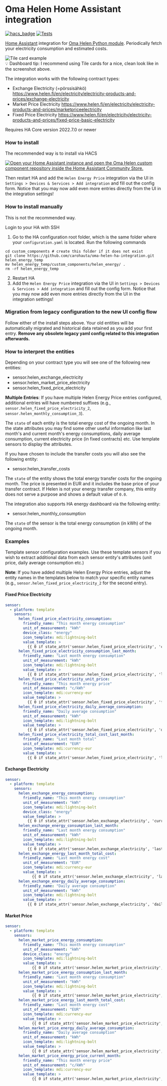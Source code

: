 # Oma Helen Home Assistant integration  
[![hacs_badge](https://img.shields.io/badge/HACS-Default-orange.svg)](https://github.com/hacs/integration)
[![Tests](https://github.com/carohauta/oma-helen-ha-integration/actions/workflows/test.yml/badge.svg)](https://github.com/carohauta/oma-helen-ha-integration/actions/workflows/test.yml)


[Home Assistant](https://www.home-assistant.io/) integration for [Oma Helen Python module](https://github.com/carohauta/oma-helen-cli). Periodically fetch your electricity consumption and estimated costs.

![Tile card example](example.png)  
💡 Dashboard tip: I recommend using Tile cards for a nice, clean look like in the screenshot above.

The integration works with the following contract types:
- Exchange Electricity (=pörssisähkö) https://www.helen.fi/en/electricity/electricity-products-and-prices/exchange-electricity
- Market Price Electricity https://www.helen.fi/en/electricity/electricity-products-and-prices/marketpriceelectricity
- Fixed Price Electricity https://www.helen.fi/en/electricity/electricity-products-and-prices/fixed-price-basic-electricity

Requires HA Core version 2022.7.0 or newer

### How to install

The recommended way is to install via HACS

[![Open your Home Assistant instance and open the Oma Helen custom component repository inside the Home Assistant Community Store.](https://my.home-assistant.io/badges/hacs_repository.svg)](https://my.home-assistant.io/redirect/hacs_repository/?owner=carohauta&repository=oma-helen-ha-integration)

Then restart HA and add the `Helen Energy Price` integration via the UI in `Settings > Devices & Services > Add integration` and fill out the config form. Notice that you may now add even more entries directly from the UI in the integration settings!

### How to install manually

This is not the recommended way.

Login to your HA with SSH

1. Go to the HA configuration root folder, which is the same folder where your `configuration.yaml` is located. Run the following commands
```shell
cd custom_components # create this folder if it does not exist
git clone https://github.com/carohauta/oma-helen-ha-integration.git helen_energy_temp
mv helen_energy_temp/custom_components/helen_energy/ .
rm -rf helen_energy_temp
```
2. Restart HA
3. Add the `Helen Energy Price` integration via the UI in `Settings > Devices & Services > Add integration` and fill out the config form. Notice that you may now add even more entries directly from the UI in the integration settings!

### Migration from legacy configuration to the new UI config flow

Follow either of the install steps above. Your old entities will be automatically migrated and historical data retained as you add your first entry. **Remove any obsolete legacy yaml config related to this integration afterwards.**

### How to interpret the entities

Depending on your contract type you will see one of the following new entities:
- sensor.helen_exchange_electricity
- sensor.helen_market_price_electricity
- sensor.helen_fixed_price_electricity

**Multiple Entries**: If you have multiple Helen Energy Price entries configured, additional entries will have numbered suffixes (e.g., `sensor.helen_fixed_price_electricity_2`, `sensor.helen_monthly_consumption_3`).

The `state` of each entity is the total energy cost of the ongoing month. In the state attributes you may find some other useful information like last month's and current month's energy consumptions, daily average consumption, current electricity price (in fixed contracts) etc. Use template sensors to display the attributes.

If you have chosen to include the transfer costs you will also see the following entity:
- sensor.helen_transfer_costs

The `state` of the entity shows the total energy transfer costs for the ongoing month. The price is presented in EUR and it includes the base price of your transfer contract. If Helen is not your energy transfer company, this entity does not serve a purpose and shows a default value of `0.0`.

The integration also supports HA energy dashboard via the following entity:
- sensor.helen_monthly_consumption

The `state` of the sensor is the total energy consumption (in kWh) of the ongoing month.

### Examples

Template sensor configuration examples. Use these template sensors if you wish to extract additional data from each sensor entity's attributes (unit price, daily average consumption etc.)

**Note**: If you have added multiple Helen Energy Price entries, adjust the entity names in the templates below to match your specific entity names (e.g., `sensor.helen_fixed_price_electricity_2` for the second entry).

#### Fixed Price Electricity

```yml
sensor:
  - platform: template
    sensors:
      helen_fixed_price_electricity_consumption:
        friendly_name: "This month energy consumption"
        unit_of_measurement: "kWh"
        device_class: "energy"
        icon_template: mdi:lightning-bolt
        value_template: >
          {{ 0 if state_attr('sensor.helen_fixed_price_electricity', 'current_month_consumption') == None else state_attr('sensor.helen_fixed_price_electricity', 'current_month_consumption') | round() }}
      helen_fixed_price_electricity_consumption_last_month:
        friendly_name: "Last month energy consumption"
        unit_of_measurement: "kWh"
        icon_template: mdi:lightning-bolt
        value_template: >
          {{ 0 if state_attr('sensor.helen_fixed_price_electricity', 'last_month_consumption') == None else state_attr('sensor.helen_fixed_price_electricity', 'last_month_consumption') | round() }}
      helen_fixed_price_electricity_unit_price:
        friendly_name: "This month energy price"
        unit_of_measurement: "c/kWh"
        icon_template: mdi:currency-eur
        value_template: >
          {{ 0 if state_attr('sensor.helen_fixed_price_electricity', 'fixed_unit_price') == None else state_attr('sensor.helen_fixed_price_electricity', 'fixed_unit_price') | round(2) }}
      helen_fixed_price_electricity_daily_average_consumption:
        friendly_name: "Daily average consumption"
        unit_of_measurement: "kWh"
        icon_template: mdi:lightning-bolt
        value_template: >
          {{ 0 if state_attr('sensor.helen_fixed_price_electricity', 'daily_average_consumption') == None else state_attr('sensor.helen_fixed_price_electricity', 'daily_average_consumption') | round() }}
      helen_fixed_price_electricity_total_cost_last_month:
        friendly_name: "Last month total"
        unit_of_measurement: "EUR"
        icon_template: mdi:currency-eur
        value_template: >
          {{ 0 if state_attr('sensor.helen_fixed_price_electricity', 'last_month_consumption') == None else (state_attr('sensor.helen_fixed_price_electricity', 'last_month_consumption') * state_attr('sensor.helen_fixed_price_electricity', 'fixed_unit_price') / 100 + state_attr('sensor.helen_fixed_price_electricity', 'contract_base_price')) | round() }}

```

#### Exchange Electricity

```yml
sensor:
  - platform: template
    sensors:
      helen_exchange_energy_consumption:
        friendly_name: "This month energy consumption"
        unit_of_measurement: "kWh"
        icon_template: mdi:lightning-bolt
        device_class: "energy"
        value_template: >
          {{ 0 if state_attr('sensor.helen_exchange_electricity', 'current_month_consumption') == None else state_attr('sensor.helen_exchange_electricity', 'current_month_consumption') | round() }}
      helen_exchange_energy_consumption_last_month:
        friendly_name: "Last month energy consumption"
        unit_of_measurement: "kWh"
        icon_template: mdi:lightning-bolt
        value_template: >
          {{ 0 if state_attr('sensor.helen_exchange_electricity', 'last_month_consumption') == None else state_attr('sensor.helen_exchange_electricity', 'last_month_consumption')| round() }}
      helen_exchange_energy_last_month_total_cost:
        friendly_name: "Last month energy cost"
        unit_of_measurement: "EUR"
        icon_template: mdi:currency-eur
        value_template: >
            {{ 0 if state_attr('sensor.helen_exchange_electricity', 'last_month_total_cost') == None else state_attr('sensor.helen_exchange_electricity', 'last_month_total_cost') | round() }}
      helen_exchange_energy_daily_average_consumption:
        friendly_name: "Daily average consumption"
        unit_of_measurement: "kWh"
        icon_template: mdi:lightning-bolt
        value_template: >
          {{ 0 if state_attr('sensor.helen_exchange_electricity', 'daily_average_consumption') == None else state_attr('sensor.helen_exchange_electricity', 'daily_average_consumption') | round() }}

```

#### Market Price

```yml
sensor:
  - platform: template
    sensors:
      helen_market_price_energy_consumption:
        friendly_name: "This month energy consumption"
        unit_of_measurement: "kWh"
        device_class: "energy"
        icon_template: mdi:lightning-bolt
        value_template: >
            {{ 0 if state_attr('sensor.helen_market_price_electricity', 'current_month_consumption') == None else state_attr('sensor.helen_market_price_electricity', 'current_month_consumption') | round() }}
      helen_market_price_energy_consumption_last_month:
        friendly_name: "Last month energy consumption"
        unit_of_measurement: "kWh"
        icon_template: mdi:lightning-bolt
        value_template: >
            {{ 0 if state_attr('sensor.helen_market_price_electricity', 'last_month_consumption') == None else state_attr('sensor.helen_market_price_electricity', 'last_month_consumption') | round() }}
      helen_market_price_energy_last_month_total_cost:
        friendly_name: "Last month energy cost"
        unit_of_measurement: "EUR"
        icon_template: mdi:currency-eur
        value_template: >
            {{ 0 if state_attr('sensor.helen_market_price_electricity', 'last_month_total_cost') == None else state_attr('sensor.helen_market_price_electricity', 'last_month_total_cost') | round() }}
      helen_market_price_energy_daily_average_consumption:
        friendly_name: "Daily average consumption"
        unit_of_measurement: "kWh"
        icon_template: mdi:lightning-bolt
        value_template: >
            {{ 0 if state_attr('sensor.helen_market_price_electricity', 'daily_average_consumption') == None else state_attr('sensor.helen_market_price_electricity', 'daily_average_consumption') | round() }}
      helen_market_price_energy_price_current_month:
        friendly_name: "This month energy price"
        unit_of_measurement: "c/kWh"
        icon_template: mdi:currency-eur
        value_template: >
            {{ 0 if state_attr('sensor.helen_market_price_electricity', 'price_current_month') == None else state_attr('sensor.helen_market_price_electricity', 'price_current_month') | round(2) }}
            
```
